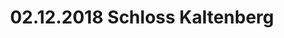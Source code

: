 ---
layout: photo_set
title: 02.12.2018 Schloss Kaltenberg
description: "Fotos vom 02.12.2018 Schloss Kaltenberg."

photos:
    set: 2018/kaltenberg18_4/kaltenberg
    size: 27
---